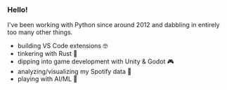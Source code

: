 ### Hello!

I've been working with Python since around 2012 and dabbling in entirely too many other things.
- building VS Code extensions 🤓
- tinkering with Rust 🦀
- dipping into game development with Unity & Godot 🎮
- analyzing/visualizing my Spotify data 🎵
- playing with AI/ML 🤖
